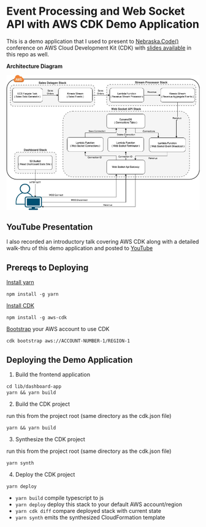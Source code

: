 # Event Processing and Web Socket API with AWS CDK Demo Application

This is a demo application that I used to present to [Nebraska.Code()](https://nebraskacode.amegala.com/Sessions) conference on AWS Cloud Development Kit (CDK) with [slides available](./NebraskaCode-AWS-CDK.pdf) in this repo as well.

__Architecture Diagram__

<img src="./aws-cdk-lang-poll-stacks-diagram.jpg">


## YouTube Presentation

I also recorded an introductory talk covering AWS CDK along with a detailed walk-thru of this demo application and posted to [YouTube](https://youtu.be/6yYpuVXWoPk)

## Prereqs to Deploying

[Install yarn](https://classic.yarnpkg.com/lang/en/docs/install/#mac-stable)

```
npm install -g yarn
```

[Install CDK](https://docs.aws.amazon.com/cdk/v2/guide/work-with-cdk-typescript.html)

```
npm install -g aws-cdk
```

[Bootstrap](https://docs.aws.amazon.com/cdk/v2/guide/bootstrapping.html) your AWS account to use CDK

```
cdk bootstrap aws://ACCOUNT-NUMBER-1/REGION-1
```

## Deploying the Demo Application

1) Build the frontend application

```
cd lib/dashboard-app
yarn && yarn build
```

2) Build the CDK project

run this from the project root (same directory as the cdk.json file)

```
yarn && yarn build
```

3) Synthesize the CDK project

run this from the project root (same directory as the cdk.json file)

```
yarn synth
```

4) Deploy the CDK project

```
yarn deploy
```

 * `yarn build`   compile typescript to js
 * `yarn deploy`      deploy this stack to your default AWS account/region
 * `yarn cdk diff`        compare deployed stack with current state
 * `yarn synth`       emits the synthesized CloudFormation template
